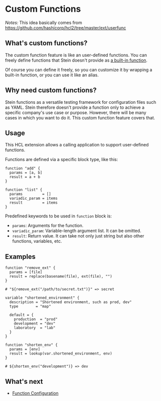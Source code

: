 # Custom Functions

*Notes:* This idea basically comes from https://github.com/hashicorp/hcl2/tree/master/ext/userfunc

## What's custom functions?

The custom function feature is like an user-defined functions. You can freely define functions that Stein doesn't provide as [a built-in function](../syntax/interpolation.md).

Of course you can define it freely, so you can customize it by wrapping a built-in function, or you can use it like an alias.

## Why need custom functions?

Stein functions as a versatile testing framework for configuration files such as YAML. Stein therefore doesn't provide a function only to achieve a specific company's use case or purpose. However, there will be many cases in which you want to do it. This custom function feature covers that.

## Usage

This HCL extension allows a calling application to support user-defined functions.

Functions are defined via a specific block type, like this:

```hcl
function "add" {
  params = [a, b]
  result = a + b
}

function "list" {
  params         = []
  variadic_param = items
  result         = items
}
```

Predefined keywords to be used in `function` block is:

- `params`: Arguments for the function.
- `variadic_param`: Variable-length argument list. It can be omitted.
- `result`: Return value. It can take not only just string but also other functions, variables, etc.

## Examples

```hcl
function "remove_ext" {
  params = [file]
  result = replace(basename(file), ext(file), "")
}

# "${remove_ext("/path/to/secret.txt")}" => secret
```

```hcl
variable "shortened_environment" {
  description = "Shortened environment, such as prod, dev"
  type        = "map"

  default = {
    production  = "prod"
    development = "dev"
    laboratory  = "lab"
  }
}

function "shorten_env" {
  params = [env]
  result = lookup(var.shortened_environment, env)
}

# ${shorten_env("development")} => dev
```

## What's next

- [Function Configuration](../policy/functions.md)
